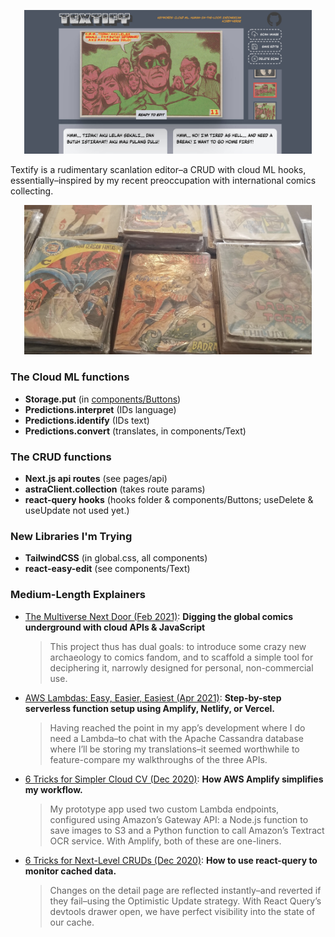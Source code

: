   <p align="center">
    <img width="460" src="./public/images/gl-screengrab.jpg"/>
  </p>

Textify is a rudimentary scanlation editor–a CRUD with cloud ML hooks, essentially–inspired by my recent preoccupation with international comics collecting.

<p align="center">
  <img width="460" src="./public/images/indo-stacks.png"/>
</p>

### The Cloud ML functions

- **Storage.put** (in [components/Buttons](components/Buttons/index.js))
- **Predictions.interpret** (IDs language)
- **Predictions.identify** (IDs text)
- **Predictions.convert** (translates, in components/Text)

### The CRUD functions
- **Next.js api routes** (see pages/api)
- **astraClient.collection** (takes route params)
- **react-query hooks** (hooks folder & components/Buttons; useDelete & useUpdate not used yet.)

### New Libraries I'm Trying

- **TailwindCSS** (in global.css, all components) 
- **react-easy-edit** (see components/Text)


### Medium-Length Explainers ###

- [The Multiverse Next Door (Feb 2021)](https://joeyanuff-33180.medium.com/the-multiverse-next-door-444477bdaf63): **Digging the global comics underground with cloud APIs & JavaScript**


  > This project thus has dual goals: to introduce some crazy new archaeology to comics fandom, and to scaffold a simple tool for deciphering it, narrowly designed for personal, non-commercial use.

- [AWS Lambdas: Easy, Easier, Easiest (Apr 2021)](https://joeyanuff-33180.medium.com/aws-lambdas-easy-easier-easiest-823e71c02bd9): **Step-by-step serverless function setup using Amplify, Netlify, or Vercel.**

  > Having reached the point in my app’s development where I do need a Lambda–to chat with the Apache Cassandra database where I’ll be storing my translations–it seemed worthwhile to feature-compare my walkthroughs of the three APIs.

- [6 Tricks for Simpler Cloud CV (Dec 2020)](https://joeyanuff-33180.medium.com/6-tricks-for-simpler-cloud-cv-1036b99ac791): **How AWS Amplify simplifies my workflow.**

  > My prototype app used two custom Lambda endpoints, configured using Amazon’s Gateway API: a Node.js function to save images to S3 and a Python function to call Amazon’s Textract OCR service. With Amplify, both of these are one-liners.

- [6 Tricks for Next-Level CRUDs (Dec 2020)](https://joeyanuff-33180.medium.com/6-tricks-for-next-level-cruds-9a916d9e4c87): **How to use react-query to monitor cached data.**

  > Changes on the detail page are reflected instantly–and reverted if they fail–using the Optimistic Update strategy. With React Query’s devtools drawer open, we have perfect visibility into the state of our cache.
